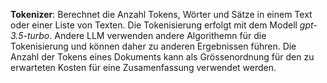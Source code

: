 **Tokenizer**: Berechnet die Anzahl Tokens, Wörter und Sätze in einem Text oder einer Liste von Texten. Die Tokenisierung erfolgt mit dem Modell *gpt-3.5-turbo*. Andere LLM verwenden andere Algorithemn für die Tokenisierung und können daher zu anderen Ergebnissen führen. Die Anzahl der Tokens eines Dokuments kann als Grössenordnung für den zu erwarteten Kosten für eine Zusamenfassung verwendet werden. 


